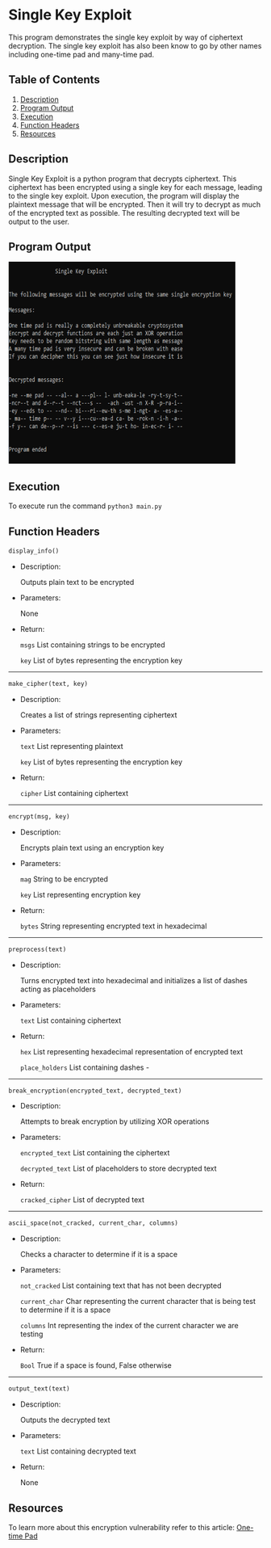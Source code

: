 # Single Key Exploit

This program demonstrates the single key exploit by way of ciphertext decryption. The single key exploit has also been know to go by other names including one-time pad and many-time pad.

## Table of Contents

1. [Description](#description)
2. [Program Output](#output)
3. [Execution](#exe)
4. [Function Headers](#function)
5. [Resources](#resources)

## Description <a name="description"></a>

Single Key Exploit is a python program that decrypts ciphertext. This ciphertext has been encrypted using a single key for each message, leading to the single key exploit.
Upon execution, the program will display the plaintext message that will be encrypted. Then it will try to decrypt as much of the encrypted text as possible. The resulting decrypted text will be output to the user.


## Program Output <a name="output"></a>

<img src="output.PNG" width="450" height="400">


## Execution <a name="exe"></a>

To execute run the command `python3 main.py`


## Function Headers <a name="function"></a>

``` python
display_info()
```

- Description:

	Outputs plain text to be encrypted

- Parameters:

	None

- Return:

	`msgs` List containing strings to be encrypted

	`key` List of bytes representing the encryption key

---

``` python
make_cipher(text, key)
```

- Description:

	Creates a list of strings representing ciphertext

- Parameters:

	`text` List representing plaintext

	`key` List of bytes representing the encryption key

- Return:

	`cipher` List containing ciphertext

---

``` python
encrypt(msg, key)
```

- Description:

	Encrypts plain text using an encryption key

- Parameters:

	`mag` String to be encrypted

	`key` List representing encryption key

- Return:

	`bytes` String representing encrypted text in hexadecimal

---

``` python
preprocess(text)
```

- Description:

	Turns encrypted text into hexadecimal and initializes a list of dashes acting as placeholders

- Parameters:

	`text` List containing ciphertext

- Return:

	`hex` List representing hexadecimal representation of encrypted text

	`place_holders` List containing dashes -

---

``` python
break_encryption(encrypted_text, decrypted_text)
```

- Description:

	Attempts to break encryption by utilizing XOR operations

- Parameters:

	`encrypted_text` List containing the ciphertext

	`decrypted_text` List of placeholders to store decrypted text

- Return:

	`cracked_cipher` List of decrypted text

---

``` python
ascii_space(not_cracked, current_char, columns)
```

- Description:

	Checks a character to determine if it is a space

- Parameters:

	`not_cracked` List containing text that has not been decrypted

	`current_char` Char representing the current character that is being test to determine if it is a space

	`columns` Int representing the index of the current character we are testing

- Return:

	`Bool` True if a space is found, False otherwise

---

``` python
output_text(text)
```

- Description:

	Outputs the decrypted text

- Parameters:

	`text` List containing decrypted text

- Return:

	None


## Resources <a name="resources"></a>

To learn more about this encryption vulnerability refer to this article: [One-time Pad](https://www.ciphermachinesandcryptology.com/en/onetimepad.htm)
